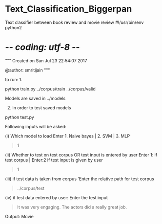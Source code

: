 # Text_Classification_Biggerpan
Text classifier between book review and movie review
#!/usr/bin/env python2
# -*- coding: utf-8 -*-
"""
Created on Sun Jul 23 22:54:07 2017

@author: smritijain
"""

to run:
1.

python train.py ../corpus/train ../corpus/valid

Models are saved in ../models

2. In order to test saved models

python test.py

Following inputs will be asked:

(i) Which model to load
Enter 1. Naive bayes | 2. SVM | 3. MLP 
> 1

(ii) Whether to test on test corpus OR test input is entered by user
Enter 1: if test corpus | Enter:2 if test input is given by user
> 1

(iii) if test data is taken from corpus 
'Enter the relative path for test corpus 
> ../corpus/test

(iv) if test data entered by user:
Enter the test input
> It was very engaging. The actors did a really great job.

Output: Movie

           

